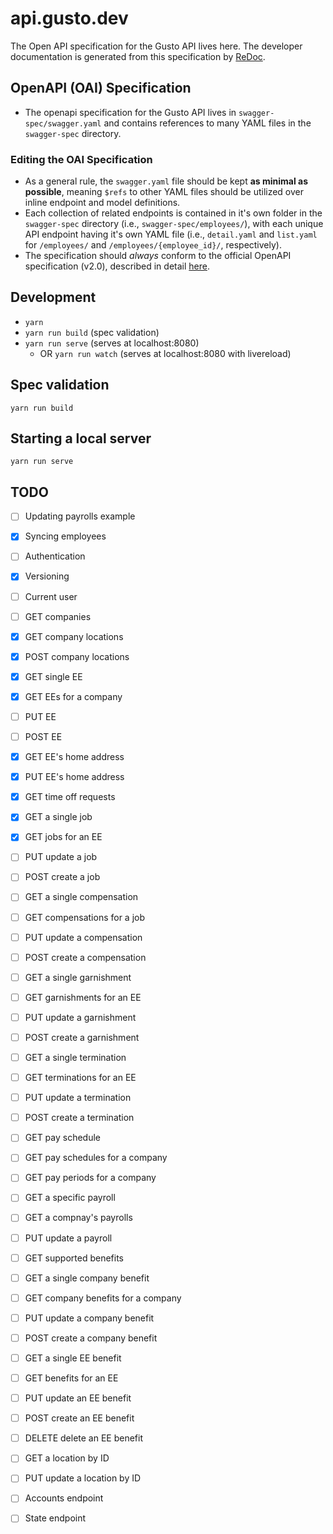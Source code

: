 # api.gusto.dev

The Open API specification for the Gusto API lives here.
The developer documentation is generated from this specification by [ReDoc](https://github.com/Rebilly/ReDoc).

## OpenAPI (OAI) Specification
- The openapi specification for the Gusto API lives in `swagger-spec/swagger.yaml` and contains references to many YAML files in the `swagger-spec` directory.

### Editing the OAI Specification

- As a general rule, the `swagger.yaml` file should be kept **as minimal as possible**, meaning `$refs` to other YAML files should be utilized over inline endpoint and model definitions.
- Each collection of related endpoints is contained in it's own folder in the `swagger-spec` directory (i.e., `swagger-spec/employees/`), with each unique API endpoint having it's own YAML file (i.e., `detail.yaml` and `list.yaml` for `/employees/` and `/employees/{employee_id}/`, respectively).
- The specification should *always* conform to the official OpenAPI specification (v2.0), described in detail [here](http://swagger.io/specification/).

## Development

- `yarn`
- `yarn run build` (spec validation)
- `yarn run serve` (serves at localhost:8080)
  - OR `yarn run watch` (serves at localhost:8080 with livereload)

## Spec validation

```
yarn run build
```

## Starting a local server

```
yarn run serve
```

## TODO 
- [ ] Updating payrolls example 

- [X] Syncing employees

- [ ] Authentication

- [X] Versioning

- [ ] Current user 

- [ ] GET companies 

- [X] GET company locations
- [X] POST company locations

- [X] GET single EE
- [X] GET EEs for a company 
- [ ] PUT EE
- [ ] POST EE

- [X] GET EE's home address
- [X] PUT EE's home address

- [X] GET time off requests 

- [X] GET a single job
- [X] GET jobs for an EE
- [ ] PUT update a job 
- [ ] POST create a job 

- [ ] GET a single compensation
- [ ] GET compensations for a job
- [ ] PUT update a compensation 
- [ ] POST create a compensation

- [ ] GET a single garnishment
- [ ] GET garnishments for an EE
- [ ] PUT update a garnishment 
- [ ] POST create a garnishment

- [ ] GET a single termination
- [ ] GET terminations for an EE
- [ ] PUT update a termination 
- [ ] POST create a termination

- [ ] GET pay schedule
- [ ] GET pay schedules for a company 

- [ ] GET pay periods for a company 

- [ ] GET a specific payroll
- [ ] GET a compnay's payrolls
- [ ] PUT update a payroll

- [ ] GET supported benefits 

- [ ] GET a single company benefit
- [ ] GET company benefits for a company
- [ ] PUT update a company benefit 
- [ ] POST create a company benefit

- [ ] GET a single EE benefit
- [ ] GET benefits for an EE
- [ ] PUT update an EE benefit 
- [ ] POST create an EE benefit
- [ ] DELETE delete an EE benefit

- [ ] GET a location by ID
- [ ] PUT update a location by ID

- [ ] Accounts endpoint
- [ ] State endpoint
